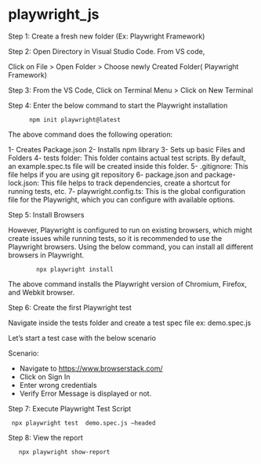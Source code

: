﻿# playwright_js


Step 1: Create a fresh new folder (Ex: Playwright Framework)

Step 2: Open Directory in Visual Studio Code. From VS code,

Click on File > Open Folder > Choose newly Created Folder( Playwright Framework)

Step 3: From the VS Code, Click on Terminal Menu > Click on New Terminal 

Step 4: Enter the below command to start the Playwright installation

          npm init playwright@latest

The above command does the following operation:

1- Creates Package.json
2- Installs npm library 
3- Sets up basic Files and Folders
4- tests folder: This folder contains actual test scripts. 
By default, an example.spec.ts file will be created inside this folder.
5- .gitignore: This file helps if you are using git repository
6- package.json and package-lock.json: This file helps to track dependencies,
create a shortcut for running tests, etc.
7- playwright.config.ts: This is the global configuration file 
for the Playwright, which you can configure with available options.

Step 5: Install Browsers

However, Playwright is configured to run on existing browsers, which might create issues while running tests, so it is recommended to use the Playwright browsers. Using the below command, you can install all different browsers in Playwright.

            npx playwright install

The above command installs the Playwright version of  Chromium, Firefox, and Webkit browser.

Step 6: Create the first Playwright test

Navigate inside the tests folder and create a test spec file ex: demo.spec.js

Let’s start a test case with the below scenario

Scenario: 

- Navigate to https://www.browserstack.com/
- Click on Sign In
- Enter wrong credentials
- Verify Error Message is displayed or not.

Step 7: Execute Playwright Test Script
 
     npx playwright test  demo.spec.js –headed

Step 8: View the report

       npx playwright show-report
